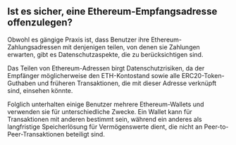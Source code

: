 ## Ist es sicher, eine Ethereum-Empfangsadresse offenzulegen?

Obwohl es gängige Praxis ist, dass Benutzer ihre Ethereum-Zahlungsadressen mit denjenigen teilen, von denen sie Zahlungen erwarten, gibt es Datenschutzaspekte, die zu berücksichtigen sind.

Das Teilen von Ethereum-Adressen birgt Datenschutzrisiken, da der Empfänger möglicherweise den ETH-Kontostand sowie alle ERC20-Token-Guthaben und früheren Transaktionen, die mit dieser Adresse verknüpft sind, einsehen könnte.

Folglich unterhalten einige Benutzer mehrere Ethereum-Wallets und verwenden sie für unterschiedliche Zwecke. Ein Wallet kann für Transaktionen mit anderen bestimmt sein, während ein anderes als langfristige Speicherlösung für Vermögenswerte dient, die nicht an Peer-to-Peer-Transaktionen beteiligt sind.